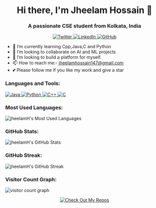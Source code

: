 <!-- Header -->
<h1 align="center">Hi there, I'm Jheelam Hossain 👋</h1>
<h3 align="center">A passionate CSE student from Kolkata, India</h3>

<!-- Social Links -->
<p align="center">
  <a href="https://twitter.com/jheelamH">
    <img src="https://img.shields.io/twitter/follow/jheelamH?label=Twitter&style=social" alt="Twitter">
  </a>
  <a href="https://linkedin.com/in/jheelamH">
    <img src="https://img.shields.io/badge/LinkedIn-blue?logo=linkedin&style=social" alt="LinkedIn">
  </a>
  <a href="https://github.com/jheelamH">
    <img src="https://img.shields.io/github/followers/jheelamH?label=GitHub&style=social" alt="GitHub">
  </a>
</p>

<!-- About Me -->
- 🌱 I’m currently learning Cpp,Java,C and Python
- 👯 I’m looking to collaborate on AI and ML projects
- 🤔 I’m looking to build a platform for myself.
- 📫 How to reach me:-  jheelamhossain147@gmail.com
- 💕 Please follow me if you like my work and give a star

<!-- Languages and Tools -->
<h3 align="left">Languages and Tools:</h3>
<p align="left">
  <a href="https://www.java.com" target="_blank">
    <img src="https://img.icons8.com/color/48/000000/java-coffee-cup-logo.png" alt="Java" />
  </a>
  <a href="https://www.python.org" target="_blank">
    <img src="https://img.icons8.com/color/48/000000/python.png" alt="Python" />
  </a>
  <a href="https://isocpp.org/" target="_blank">
    <img src="https://img.icons8.com/color/48/000000/c-plus-plus-logo.png" alt="C++" />
  </a>
  <a href="https://www.iso.org/iso-9899-c-standard.html" target="_blank">
    <img src="https://img.icons8.com/color/48/000000/c-programming.png" alt="C" />
  </a>
</p>
<!-- Most Used Languages -->
<h3 align="left">Most Used Languages:</h3>
<p align="left">
  <img src="https://github-readme-stats.vercel.app/api/top-langs/?username=jheelamH&layout=compact&langs_count=10" alt="jheelamH's Most Used Languages">
</p>

<!-- GitHub Stats -->
<h3 align="left">GitHub Stats:</h3>
<p align="left">
  <img src="https://github-readme-stats.vercel.app/api?username=jheelamH&show_icons=true&theme=dark" alt="jheelamH's GitHub Stats">
</p>

<!-- Streak Stats -->
<h3 align="left">GitHub Streak:</h3>
<p align="left">
  <img src="https://github-readme-streak-stats.herokuapp.com/?user=jheelamH&theme=dark" alt="jheelamH's GitHub Streak">
</p>

<!-- Visitor Count Graph -->
<h3 align="left">Visitor Count Graph:</h3>
<p align="left">
  <img src="https://komarev.com/ghpvc/?username=jheelamH&style=flat-square&color=blueviolet" alt="visitor count graph">
</p>

<!-- Footer -->
<p align="center">
  <a href="https://github.com/jheelamH" target="_blank">
    <img src="https://img.shields.io/badge/-Check%20Out%20My%20Repos-000?style=for-the-badge&logo=GitHub" alt="Check Out My Repos">
  </a>
</p>
